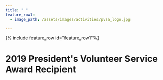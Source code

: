 ```yaml
---
title: " "
feature_row1:
  - image_path: /assets/images/activities/pvsa_logo.jpg

---
```


{% include feature_row id="feature_row1"%}

# 2019 President's Volunteer Service Award Recipient
